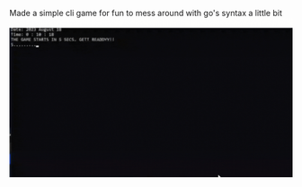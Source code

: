Made a simple cli game for fun to mess around with go's syntax a little bit
![CLI number guessing game](https://github.com/Cprime50/golang-cli-based-number-guessing-game/blob/main/demo.gif)